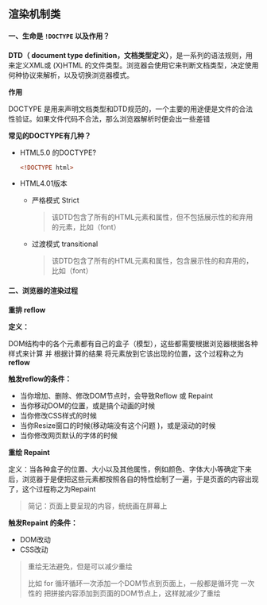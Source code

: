 ## 渲染机制类

#### 一、生命是 `!DOCTYPE` 以及作用？

**DTD（ document type definition，文档类型定义）**，是一系列的语法规则，用来定义XML或 (X)HTML 的文件类型。浏览器会使用它来判断文档类型，决定使用何种协议来解析，以及切换浏览器模式。

**作用**

DOCTYPE 是用来声明文档类型和DTD规范的，一个主要的用途便是文件的合法性验证。如果文件代码不合法，那么浏览器解析时便会出一些差错

**常见的DOCTYPE有几种？**

+ HTML5.0 的DOCTYPE?

  ```html
  <!DOCTYPE html>
  ```

+ HTML4.01版本

  - 严格模式 Strict

    > 该DTD包含了所有的HTML元素和属性，但不包括展示性的和弃用的元素，比如（font）

  - 过渡模式 transitional 

    > 该DTD包含了所有的HTML元素和属性，包含展示性的和弃用的，比如（font）

#### 二、浏览器的渲染过程

**重排 reflow**

**定义：**

DOM结构中的各个元素都有自己的盒子（模型），这些都需要根据浏览器根据各种样式来计算 并 根据计算的结果 将元素放到它该出现的位置，这个过程称之为 **reflow**

**触发reflow的条件：**

+ 当你增加、删除、修改DOM节点时，会导致Reflow 或 Repaint
+ 当你移动DOM的位置，或是搞个动画的时候
+ 当你修改CSS样式的时候
+ 当你Resize窗口的时候(移动端没有这个问题 )，或是滚动的时候
+ 当你修改网页默认的字体的时候



**重绘 Repaint**

定义：当各种盒子的位置、大小以及其他属性，例如颜色、字体大小等确定下来后，浏览器于是便把这些元素都按照各自的特性绘制了一遍，于是页面的内容出现了，这个过程称之为Repaint

> 简记：页面上要呈现的内容，统统画在屏幕上

**触发Repaint 的条件：**

+ DOM改动
+ CSS改动

> 重绘无法避免，但是可以减少重绘
>
> 比如 for 循环循环一次添加一个DOM节点到页面上，一般都是循环完 一次性的 把拼接内容添加到页面的DOM节点上，这样就减少了重绘